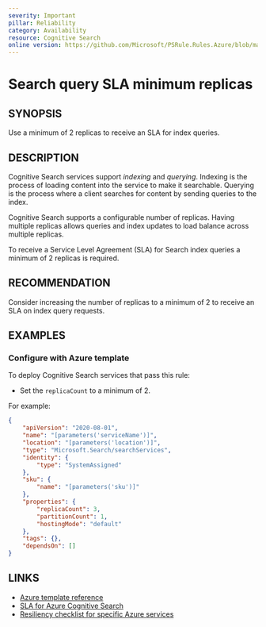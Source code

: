 ```yaml
---
severity: Important
pillar: Reliability
category: Availability
resource: Cognitive Search
online version: https://github.com/Microsoft/PSRule.Rules.Azure/blob/main/docs/en/rules/Azure.Search.QuerySLA.md
---
```


# Search query SLA minimum replicas

## SYNOPSIS

Use a minimum of 2 replicas to receive an SLA for index queries.

## DESCRIPTION

Cognitive Search services support _indexing_ and _querying_.
Indexing is the process of loading content into the service to make it searchable.
Querying is the process where a client searches for content by sending queries to the index.

Cognitive Search supports a configurable number of replicas.
Having multiple replicas allows queries and index updates to load balance across multiple replicas.

To receive a Service Level Agreement (SLA) for Search index queries a minimum of 2 replicas is required.

## RECOMMENDATION

Consider increasing the number of replicas to a minimum of 2 to receive an SLA on index query requests.

## EXAMPLES

### Configure with Azure template

To deploy Cognitive Search services that pass this rule:

- Set the `replicaCount` to a minimum of 2.

For example:

```json
{
    "apiVersion": "2020-08-01",
    "name": "[parameters('serviceName')]",
    "location": "[parameters('location')]",
    "type": "Microsoft.Search/searchServices",
    "identity": {
        "type": "SystemAssigned"
    },
    "sku": {
        "name": "[parameters('sku')]"
    },
    "properties": {
        "replicaCount": 3,
        "partitionCount": 1,
        "hostingMode": "default"
    },
    "tags": {},
    "dependsOn": []
}
```

## LINKS

- [Azure template reference](https://docs.microsoft.com/azure/templates/microsoft.search/searchservices#searchserviceproperties-object)
- [SLA for Azure Cognitive Search](https://azure.microsoft.com/support/legal/sla/search)
- [Resiliency checklist for specific Azure services](https://docs.microsoft.com/azure/architecture/checklist/resiliency-per-service#search)
